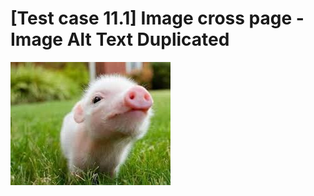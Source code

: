 # [Test case 11.1] Image cross page - Image Alt Text Duplicated

![unique alt text](./images/pig1.jpg)
